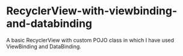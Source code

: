 # RecyclerView-with-viewbinding-and-databinding
A basic RecyclerView with custom POJO class in which I have used ViewBinding and DataBinding.
